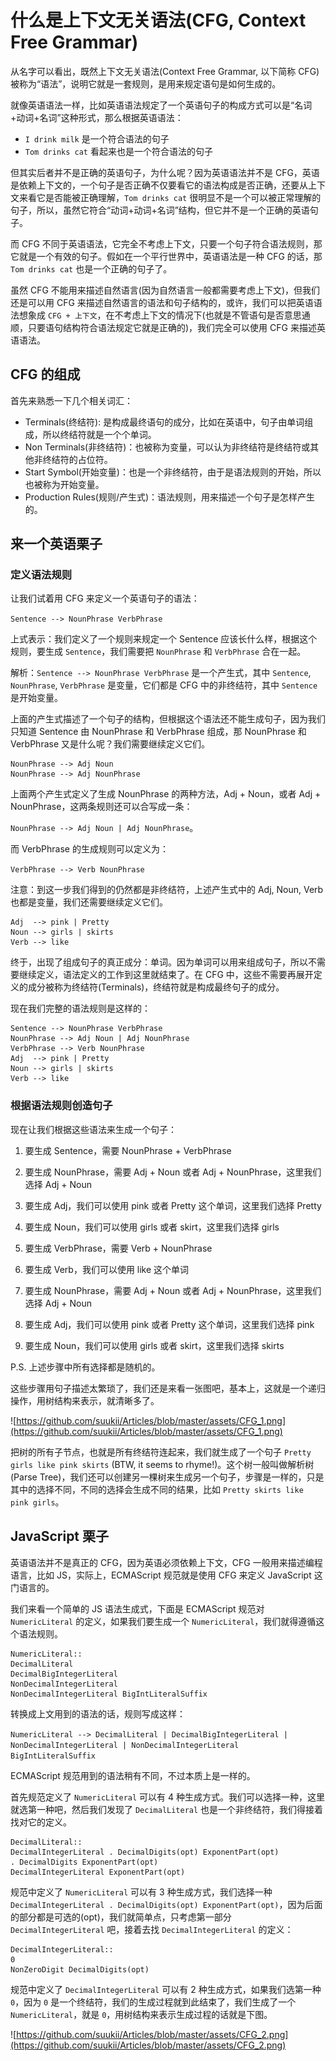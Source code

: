 # 什么是上下文无关语法(CFG, Context Free Grammar)


从名字可以看出，既然上下文无关语法(Context Free Grammar, 以下简称 CFG)被称为“语法”，说明它就是一套规则，是用来规定语句是如何生成的。

就像英语语法一样，比如英语语法规定了一个英语句子的构成方式可以是“名词+动词+名词”这种形式，那么根据英语语法：

- `I drink milk` 是一个符合语法的句子
- `Tom drinks cat` 看起来也是一个符合语法的句子

但其实后者并不是正确的英语句子，为什么呢？因为英语语法并不是 CFG，英语是依赖上下文的，一个句子是否正确不仅要看它的语法构成是否正确，还要从上下文来看它是否能被正确理解，`Tom drinks cat` 很明显不是一个可以被正常理解的句子，所以，虽然它符合“动词+动词+名词”结构，但它并不是一个正确的英语句子。

而 CFG 不同于英语语法，它完全不考虑上下文，只要一个句子符合语法规则，那它就是一个有效的句子。假如在一个平行世界中，英语语法是一种 CFG 的话，那 `Tom drinks cat` 也是一个正确的句子了。

虽然 CFG 不能用来描述自然语言(因为自然语言一般都需要考虑上下文)，但我们还是可以用 CFG 来描述自然语言的语法和句子结构的，或许，我们可以把英语语法想象成 `CFG + 上下文`，在不考虑上下文的情况下(也就是不管语句是否意思通顺，只要语句结构符合语法规定它就是正确的)，我们完全可以使用 CFG 来描述英语语法。


## CFG 的组成

首先来熟悉一下几个相关词汇：

- Terminals(终结符): 是构成最终语句的成分，比如在英语中，句子由单词组成，所以终结符就是一个个单词。
- Non Terminals(非终结符)：也被称为变量，可以认为非终结符是终结符或其他非终结符的占位符。
- Start Symbol(开始变量)：也是一个非终结符，由于是语法规则的开始，所以也被称为开始变量。
- Production Rules(规则/产生式)：语法规则，用来描述一个句子是怎样产生的。


## 来一个英语栗子

### 定义语法规则

让我们试着用 CFG 来定义一个英语句子的语法：

`Sentence --> NounPhrase VerbPhrase`

上式表示：我们定义了一个规则来规定一个 Sentence 应该长什么样，根据这个规则，要生成 `Sentence`，我们需要把 `NounPhrase` 和 `VerbPhrase` 合在一起。

解析：`Sentence --> NounPhrase VerbPhrase` 是一个产生式，其中 `Sentence`, `NounPhrase`, `VerbPhrase` 是变量，它们都是 CFG 中的非终结符，其中 `Sentence` 是开始变量。

上面的产生式描述了一个句子的结构，但根据这个语法还不能生成句子，因为我们只知道 Sentence 由 NounPhrase 和 VerbPhrase 组成，那 NounPhrase 和 VerbPhrase 又是什么呢？我们需要继续定义它们。

```
NounPhrase --> Adj Noun
NounPhrase --> Adj NounPhrase
```

上面两个产生式定义了生成 NounPhrase 的两种方法，Adj + Noun，或者 Adj + NounPhrase，这两条规则还可以合写成一条：

`NounPhrase --> Adj Noun | Adj NounPhrase`。

而 VerbPhrase 的生成规则可以定义为：

`VerbPhrase --> Verb NounPhrase`

注意：到这一步我们得到的仍然都是非终结符，上述产生式中的 Adj, Noun, Verb 也都是变量，我们还需要继续定义它们。

```
Adj  --> pink | Pretty
Noun --> girls | skirts
Verb --> like
```

终于，出现了组成句子的真正成分：单词。因为单词可以用来组成句子，所以不需要继续定义，语法定义的工作到这里就结束了。在 CFG 中，这些不需要再展开定义的成分被称为终结符(Terminals)，终结符就是构成最终句子的成分。

现在我们完整的语法规则是这样的：

```
Sentence --> NounPhrase VerbPhrase
NounPhrase --> Adj Noun | Adj NounPhrase
VerbPhrase --> Verb NounPhrase
Adj  --> pink | Pretty
Noun --> girls | skirts
Verb --> like
```

### 根据语法规则创造句子

现在让我们根据这些语法来生成一个句子：

1. 要生成 Sentence，需要 NounPhrase + VerbPhrase

2. 要生成 NounPhrase，需要 Adj + Noun 或者 Adj + NounPhrase，这里我们选择 Adj + Noun
3. 要生成 Adj，我们可以使用 pink 或者 Pretty 这个单词，这里我们选择 Pretty
4. 要生成 Noun，我们可以使用 girls 或者 skirt，这里我们选择 girls

5. 要生成 VerbPhrase，需要 Verb + NounPhrase
6. 要生成 Verb，我们可以使用 like 这个单词
7. 要生成 NounPhrase，需要 Adj + Noun 或者 Adj + NounPhrase，这里我们选择 Adj + Noun
8. 要生成 Adj，我们可以使用 pink 或者 Pretty 这个单词，这里我们选择 pink
9. 要生成 Noun，我们可以使用 girls 或者 skirt，这里我们选择 skirts

P.S. 上述步骤中所有选择都是随机的。

这些步骤用句子描述太繁琐了，我们还是来看一张图吧，基本上，这就是一个递归操作，用树结构来表示，就清晰多了。

![https://github.com/suukii/Articles/blob/master/assets/CFG_1.png](https://github.com/suukii/Articles/blob/master/assets/CFG_1.png)

把树的所有子节点，也就是所有终结符连起来，我们就生成了一个句子 `Pretty girls like pink skirts` (BTW, it seems to rhyme!)。这个树一般叫做解析树(Parse Tree)，我们还可以创建另一棵树来生成另一个句子，步骤是一样的，只是其中的选择不同，不同的选择会生成不同的结果，比如 `Pretty skirts like pink girls`。


## JavaScript 栗子

英语语法并不是真正的 CFG，因为英语必须依赖上下文，CFG 一般用来描述编程语言，比如 JS，实际上，ECMAScript 规范就是使用 CFG 来定义 JavaScript 这门语言的。

我们来看一个简单的 JS 语法生成式，下面是 ECMAScript 规范对 `NumericLiteral` 的定义，如果我们要生成一个 `NumericLiteral`，我们就得遵循这个语法规则。

```
NumericLiteral::
DecimalLiteral
DecimalBigIntegerLiteral
NonDecimalIntegerLiteral
NonDecimalIntegerLiteral BigIntLiteralSuffix
```

转换成上文用到的语法的话，规则写成这样：

`NumericLiteral --> DecimalLiteral | DecimalBigIntegerLiteral | NonDecimalIntegerLiteral | NonDecimalIntegerLiteral BigIntLiteralSuffix`

ECMAScript 规范用到的语法稍有不同，不过本质上是一样的。

首先规范定义了 `NumericLiteral` 可以有 4 种生成方式。我们可以选择一种，这里就选第一种吧，然后我们发现了 `DecimalLiteral` 也是一个非终结符，我们得接着找对它的定义。

```
DecimalLiteral::
DecimalIntegerLiteral . DecimalDigits(opt) ExponentPart(opt)
. DecimalDigits ExponentPart(opt)
DecimalIntegerLiteral ExponentPart(opt)
```

规范中定义了 `NumericLiteral` 可以有 3 种生成方式，我们选择一种 `DecimalIntegerLiteral . DecimalDigits(opt) ExponentPart(opt)`，因为后面的部分都是可选的(opt)，我们就简单点，只考虑第一部分 `DecimalIntegerLiteral` 吧，接着去找 `DecimalIntegerLiteral` 的定义：

```
DecimalIntegerLiteral::
0
NonZeroDigit DecimalDigits(opt)
```

规范中定义了 `DecimalIntegerLiteral` 可以有 2 种生成方式，如果我们选第一种 `0`，因为 `0` 是一个终结符，我们的生成过程就到此结束了，我们生成了一个 `NumericLiteral`，就是 `0`，用树结构来表示生成过程的话就是下图。

![https://github.com/suukii/Articles/blob/master/assets/CFG_2.png](https://github.com/suukii/Articles/blob/master/assets/CFG_2.png)
